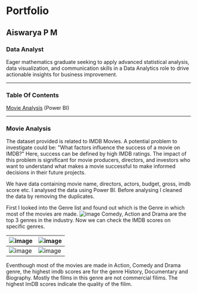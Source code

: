 # Portfolio
## Aiswarya P M
### Data Analyst

Eager mathematics graduate seeking to apply advanced statistical analysis, data visualization, and communication skills in a Data Analytics role to drive actionable insights for business improvement.

---

### Table Of Contents
[Movie Analysis](#Movie-Analysis) (Power BI)

---
### Movie Analysis
The dataset provided is related to IMDB Movies. A potential problem to investigate could be: "What factors influence the success of a movie on IMDB?" Here, success can be defined by high IMDB ratings. The impact of this problem is significant for movie producers, directors, and investors who want to understand what makes a movie successful to make informed decisions in their future projects. 

We have data containing movie name, directors, actors, budget, gross, imdb score etc. I analysed the data using Power BI. Before analysing I cleaned the data by removing the duplicates.

First I looked into the Genre list and found out which is the Genre in which most of the movies are made.
![image](https://github.com/AiswaryaPM98/Portfolio/assets/149407441/54eb71bc-4549-482a-8601-8e8e1a6618d3)
Comedy, Action and Drama are the top 3 genres in the industry. Now we can check the IMDB scores on specific genres.

|![image](https://github.com/AiswaryaPM98/Portfolio/assets/149407441/5add5f86-c335-4903-ba8e-e6de973b671e)|![image](https://github.com/AiswaryaPM98/Portfolio/assets/149407441/da7b4e38-5327-4ccb-b755-f21f5463a5ff)|
|----|----|
|![image](https://github.com/AiswaryaPM98/Portfolio/assets/149407441/b8f86415-71b1-4400-880c-f82637a04a70)|![image](https://github.com/AiswaryaPM98/Portfolio/assets/149407441/9e2d9b3d-0261-4d38-b429-0617b6fb7e06)|

Eventhough most of the movies are made in Action, Comedy and Drama genre, the highest imdb scores are for the genre History, Documentary and Biography. Mostly the films in this genre are not commercial filims. The highest ImDB scores indicate the quality of the filim. 









